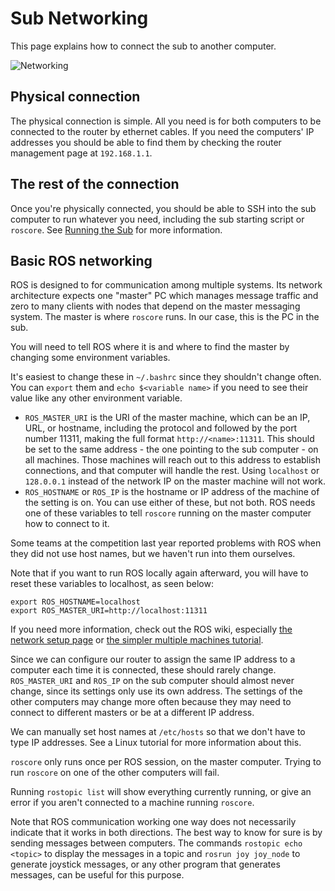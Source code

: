 # Sub Networking

This page explains how to connect the sub to another computer.

![Networking](https://ksu-auv-team.github.io/images/Networking_Diagram.jpg)

## Physical connection
The physical connection is simple. All you need is for both computers to be connected to the router by ethernet cables. If you need the computers' IP addresses you should be able to find them by checking the router management page at `192.168.1.1`.

## The rest of the connection
Once you're physically connected, you should be able to SSH into the sub computer to run whatever you need, including the sub starting script or `roscore`. See [Running the Sub](http://ksu-auv-team.github.io/systems/running-the-sub/) for more information.

## Basic ROS networking

ROS is designed to for communication among multiple systems. Its network architecture expects one "master" PC which manages message traffic and zero to many clients with nodes that depend on the master messaging system. The master is where `roscore` runs. In our case, this is the PC in the sub.

You will need to tell ROS where it is and where to find the master by changing some environment variables. 

It's easiest to change these in `~/.bashrc` since they shouldn't change often. You can `export` them and `echo $<variable name>` if you need to see their value like any other environment variable.

* `ROS_MASTER_URI` is the URI of the master machine, which can be an IP, URL, or hostname, including the protocol and followed by the port number 11311, making the full format `http://<name>:11311`. This should be set to the same address - the one pointing to the sub computer - on all machines. Those machines will reach out to this address to establish connections, and that computer will handle the rest. Using `localhost` or `128.0.0.1` instead of the network IP on the master machine will not work.
* `ROS_HOSTNAME` or `ROS_IP` is the hostname or IP address of the machine of the setting is on. You can use either of these, but not both. ROS needs one of these variables to tell `roscore` running on the master computer how to connect to it.

Some teams at the competition last year reported problems with ROS when they did not use host names, but we haven't run into them ourselves.

Note that if you want to run ROS locally again afterward, you will have to reset these variables to localhost, as seen below:
```
export ROS_HOSTNAME=localhost
export ROS_MASTER_URI=http://localhost:11311
```

If you need more information, check out the ROS wiki, especially [the network setup page](http://wiki.ros.org/ROS/NetworkSetup#Configuring_.2BAC8-etc.2BAC8-hosts) or [the simpler multiple machines tutorial](http://wiki.ros.org/ROS/Tutorials/MultipleMachines).

Since we can configure our router to assign the same IP address to a computer each time it is connected, these should rarely change. `ROS_MASTER_URI` and `ROS_IP` on the sub computer should almost never change, since its settings only use its own address. The settings of the other computers may change more often because they may need to connect to different masters or be at a different IP address.

We can manually set host names at `/etc/hosts` so that we don't have to type IP addresses. See a Linux tutorial for more information about this.

`roscore` only runs once per ROS session, on the master computer. Trying to run `roscore` on one of the other computers will fail.

Running `rostopic list` will show everything currently running, or give an error if you aren't connected to a machine running `roscore`.

Note that ROS communication working one way does not necessarily indicate that it works in both directions. The best way to know for sure is by sending messages between computers. The commands `rostopic echo <topic>` to display the messages in a topic and `rosrun joy joy_node` to generate joystick messages, or any other program that generates messages, can be useful for this purpose.
